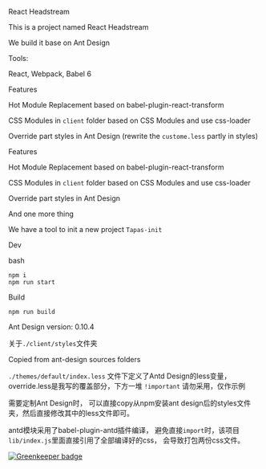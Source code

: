 React Headstream

This is a project named React Headstream

We build it base on Ant Design

Tools:

React, Webpack, Babel 6

Features

Hot Module Replacement based on babel-plugin-react-transform

CSS Modules in ` client ` folder based on CSS Modules and use css-loader

Override part styles in Ant Design (rewrite the `custome.less` partly in styles)

Features

Hot Module Replacement based on babel-plugin-react-transform

CSS Modules in ` client ` folder based on CSS Modules and use css-loader

Override part styles in Ant Design

And one more thing

We have a tool to init a new project ` Tapas-init `

Dev

bash
```
npm i
npm run start
```

Build
```
npm run build
```

Ant Design version: 0.10.4

关于`./client/styles`文件夹

Copied from ant-design sources folders

`./themes/default/index.less` 文件下定义了Antd Design的less变量，
override.less是我写的覆盖部分，下方一堆 `!important` 请勿采用，仅作示例

需要定制Ant Design时，
可以直接copy从npm安装ant design后的styles文件夹，然后直接修改其中的less文件即可。

antd模块采用了babel-plugin-antd插件编译，
避免直接`import`时，该项目`lib/index.js`里面直接引用了全部编译好的css，
会导致打包两份css文件。


[![Greenkeeper badge](https://badges.greenkeeper.io/vagusX/react-headstream.svg)](https://greenkeeper.io/)